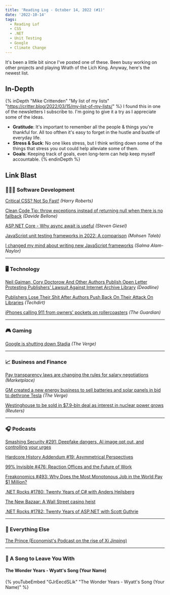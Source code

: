 ```yaml
---
title: 'Reading Log - October 14, 2022 (#1)'
date: '2022-10-14'
tags:
  - Reading Lof
  - CSS
  - .NET
  - Unit Testing
  - Google
  - Climate Change
---
```


It's been a little bit since I've posted one of these. Been busy working on other projects and playing Wrath of the Lich King. Anyway, here's the newest list.
<!-- excerpt -->

<h2 class="old">In-Depth</h2>

{% inDepth "Mike Crittenden" "My list of my lists" "https://critter.blog/2022/03/15/my-list-of-my-lists/" %}
I found this in one of the newsletters I subscribe to. I'm going to give it a try as I appreciate some of the ideas.

- **Gratitude**: It's important to remember all the people & things you're thankful for. All too ofthen it's easy to forget in the hustle and bustle of everyday life.
- **Stress & Suck**: No one likes stress, but I think writing down some of the things that stress you out could help alleviate some of them.
- **Goals**: Keeping track of goals, even long-term can help keep myself accountable.
{% endinDepth %}

<h2 class="old">Link Blast</h2>

### 👨🏼‍💻 Software Development

[Critical CSS? Not So Fast!](https://csswizardry.com/2022/09/critical-css-not-so-fast/) *(Harry Roberts)*

[Clean Code Tip: throw exceptions instead of returning null when there is no fallback](https://www.code4it.dev/cleancodetips/exceptions-instead-of-null) *(Davide Bellone)*

[ASP.NET Core - Why async await is useful](https://steven-giesel.com/blogPost/b925c8c1-03ba-4eb6-9b81-f09df56e0158) *(Steven Giesel)*

[JavaScript unit testing frameworks in 2022: A comparison](https://raygun.com/blog/javascript-unit-testing-frameworks/) *(Mohsen Taleb)*

[I changed my mind about writing new JavaScript frameworks](https://whitep4nth3r.com/blog/write-a-new-javascript-framework/) *(Salma Alam-Naylor)*

---

### 🖥 Technology

[Neil Gaiman, Cory Doctorow And Other Authors Publish Open Letter Protesting Publishers' Lawsuit Against Internet Archive Library](https://deadline.com/2022/09/authors-open-letter-publishers-lawsuit-internet-archive-1235129802/) *(Deadline)*

[Publishers Lose Their Shit After Authors Push Back On Their Attack On Libraries](https://www.techdirt.com/2022/10/03/publishers-lose-their-shit-after-authors-push-back-on-their-attack-on-libraries/) *(Techdirt)*

[iPhones calling 911 from owners' pockets on rollercoasters](https://www.theguardian.com/technology/2022/oct/11/iphones-calling-911-from-owners-pockets-on-rollercoasters) *(The Guardian)*

---

### 🎮 Gaming

[Google is shutting down Stadia](https://www.theverge.com/2022/9/29/23378713/google-stadia-shutting-down-game-streaming-january-2023) *(The Verge)*

---

### 📈 Business and Finance

[Pay transparency laws are changing the rules for salary negotiations](https://www.marketplace.org/2022/09/28/pay-transparency-laws-are-changing-the-rules-for-salary-negotiations/) *(Marketplace)*

[GM created a new energy business to sell batteries and solar panels in bid to dethrone Tesla](https://www.theverge.com/2022/10/11/23391433/gm-energy-ev-battery-solar-panel-charger-grid-utility) *(The Verge)*

[Westinghouse to be sold in $7.9-bln deal as interest in nuclear power grows](https://www.reuters.com/markets/deals/cameco-corp-brookfield-renewable-partners-buy-westinghouse-79-bln-deal-2022-10-11/) *(Reuters)*

---

### 🎧 Podcasts

[Smashing Security #291: Deepfake dangers, AI image opt out, and controlling your urges](https://www.smashingsecurity.com/291-deepfake-dangers-ai-image-opt-out-and-controlling-your-urges/)

[Hardcore History Addendum #19: Asymmetrical Perspectives](https://www.stitcher.com/show/dan-carlins-hardcore-history-addendum/episode/ep19-asymmetrical-perspectives-90260274)

[99% Invisible #476: Reaction Offices and the Future of Work](https://99percentinvisible.org/episode/reaction-offices-and-the-future-of-work/)

[Freakonomics #493: Why Does the Most Monotonous Job in the World Pay $1 Million?](https://freakonomics.com/podcast/why-does-the-most-monotonous-job-in-the-world-pay-1-million/)

[.NET Rocks #1780: Twenty Years of C# with Anders Hejlsberg](https://www.dotnetrocks.com/details/1780)

[The New Bazaar: A Wall Street casino heist](https://shows.acast.com/the-new-bazaar/episodes/a-wall-street-casino-heist)

[.NET Rocks #1782: Twenty Years of ASP.NET with Scott Guthrie](https://www.dotnetrocks.com/details/1782)

---

### 🎒 Everything Else

[The Prince (Economist's Podcast on the rise of Xi Jinping)](https://www.economist.com/theprincepod)

---

### 🎵 A Song to Leave You With

#### The Wonder Years - Wyatt's Song (Your Name)

{% youTubeEmbed "GJrEecdSLik" "The Wonder Years - Wyatt's Song (Your Name)" %}